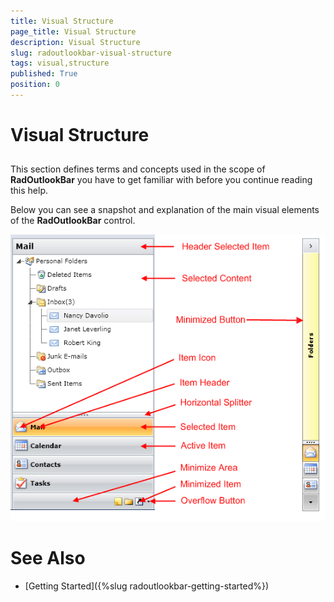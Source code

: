 ```yaml
---
title: Visual Structure
page_title: Visual Structure
description: Visual Structure
slug: radoutlookbar-visual-structure
tags: visual,structure
published: True
position: 0
---
```


# Visual Structure



## 

This section defines terms and concepts used in the scope of __RadOutlookBar__ you have to get familiar with before  you continue reading this help.

Below you can see a snapshot and explanation of the main visual elements of the __RadOutlookBar__ control.

![outlook visuals](images/outlook_visuals.png)

# See Also

 * [Getting Started]({%slug radoutlookbar-getting-started%})
